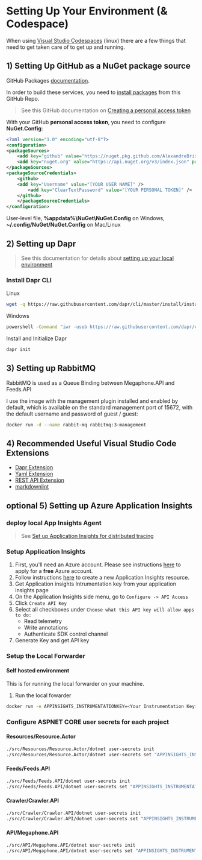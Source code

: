 # Setting Up Your Environment (& Codespace)

When using [Visual Studio Codespaces](https://visualstudio.microsoft.com/services/visual-studio-codespaces/) (linux) there are a few things that need to get taken care of to get up and running.

## 1) Setting Up GitHub as a NuGet package source

GitHub Packages [documentation](https://docs.github.com/en/packages).

In order to build these services, you need to [install packages](https://docs.github.com/en/packages/using-github-packages-with-your-projects-ecosystem/configuring-dotnet-cli-for-use-with-github-packages) from this GitHub Repo. 

> See this GitHub documentation on [Creating a personal access token](https://docs.github.com/en/github/authenticating-to-github/creating-a-personal-access-token)

With your GitHub **personal access token**, you need to configure **NuGet.Config**:

``` xml
<?xml version="1.0" encoding="utf-8"?>
<configuration>
<packageSources>
    <add key="github" value="https://nuget.pkg.github.com/AlexandreBrisebois/index.json" />
    <add key="nuget.org" value="https://api.nuget.org/v3/index.json" protocolVersion="3" />
</packageSources>
<packageSourceCredentials>
    <github>
    <add key="Username" value="[YOUR USER NAME]" />
        <add key="ClearTextPassword" value="[YOUR PERSONAL TOKEN]" />
    </github>
    </packageSourceCredentials>
</configuration>
```

User-level file, **%appdata%\NuGet\NuGet.Config** on Windows, **~/.config/NuGet/NuGet.Config** on Mac/Linux

## 2) Setting up Dapr

> See this documentation for details about [setting up your local environment](https://github.com/dapr/docs/blob/master/getting-started/environment-setup.md)

### Install Dapr CLI

Linux

```bash
wget -q https://raw.githubusercontent.com/dapr/cli/master/install/install.sh -O - | /bin/bash
```

Windows

```bash
powershell -Command "iwr -useb https://raw.githubusercontent.com/dapr/cli/master/install/install.ps1 | iex"
```

Install and Initialize Dapr

```bash
dapr init
```

## 3) Setting up RabbitMQ

RabbitMQ is used as a Queue Binding between Megaphone.API and Feeds.API

I use the image with the management plugin installed and enabled by default, which is available on the standard management port of 15672, with the default username and password of guest / guest:

```bash
docker run -d --name rabbit-mq rabbitmq:3-management
```

## 4) Recommended Useful Visual Studio Code Extensions

- [Dapr Extension](https://marketplace.visualstudio.com/items?itemName=ms-azuretools.vscode-dapr)
- [Yaml Extension](https://marketplace.visualstudio.com/items?itemName=redhat.vscode-yaml)
- [REST API Extension](https://marketplace.visualstudio.com/items?itemName=humao.rest-client)
- [markdownlint](https://marketplace.visualstudio.com/items?itemName=DavidAnson.vscode-markdownlint)

## **optional** 5) Setting up Azure Application Insights

### deploy local App Insights Agent

> See [Set up Application Insights for distributed tracing](https://github.com/dapr/docs/blob/master/howto/diagnose-with-tracing/azure-monitor.md)

### Setup Application Insights

1. First, you'll need an Azure account. Please see instructions [here](https://azure.microsoft.com/free/) to apply for a **free** Azure account.
2. Follow instructions [here](https://docs.microsoft.com/en-us/azure/azure-monitor/app/create-new-resource) to create a new Application Insights resource.
3. Get Application insights Intrumentation key from your application insights page
4. On the Application Insights side menu, go to `Configure -> API Access`
5. Click `Create API Key`
6. Select all checkboxes under `Choose what this API key will allow apps to do:`
   - Read telemetry
   - Write annotations
   - Authenticate SDK control channel
7. Generate Key and get API key

### Setup the Local Forwarder

#### Self hosted environment

This is for running the local forwarder on your machine.

1. Run the local fowarder

```bash
docker run -e APPINSIGHTS_INSTRUMENTATIONKEY=<Your Instrumentation Key> -e APPINSIGHTS_LIVEMETRICSSTREAMAUTHENTICATIONAPIKEY=<Your API Key> -d -p 55678:55678 daprio/dapr-localforwarder:latest
```

### Configure ASPNET CORE user secrets for each project

#### Resources/Resource.Actor

```bash
./src/Resources/Resource.Actor/dotnet user-secrets init
./src/Resources/Resource.Actor/dotnet user-secrets set "APPINSIGHTS_INSTRUMENTATIONKEY" "<Your Instrumentation Key>"
```

#### Feeds/Feeds.API

```bash
./src/Feeds/Feeds.API/dotnet user-secrets init
./src/Feeds/Feeds.API/dotnet user-secrets set "APPINSIGHTS_INSTRUMENTATIONKEY" "<Your Instrumentation Key>"
```

#### Crawler/Crawler.API

```bash
./src/Crawler/Crawler.API/dotnet user-secrets init
./src/Crawler/Crawler.API/dotnet user-secrets set "APPINSIGHTS_INSTRUMENTATIONKEY" "<Your Instrumentation Key>"
```

#### API/Megaphone.API

```bash
./src/API/Megaphone.API/dotnet user-secrets init
./src/API/Megaphone.API/dotnet user-secrets set "APPINSIGHTS_INSTRUMENTATIONKEY" "<Your Instrumentation Key>"
```
